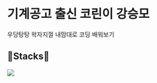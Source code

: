 # 기계공고 출신 코린이 강승모
 우당탕탕 왁자지껄 내맘대로 코딩 배워보기

## 🔧Stacks🔧

<img src="https://img.shields.io/badge/python-3776AB?style=for-the-badge&logo=python&logoColor=white">
